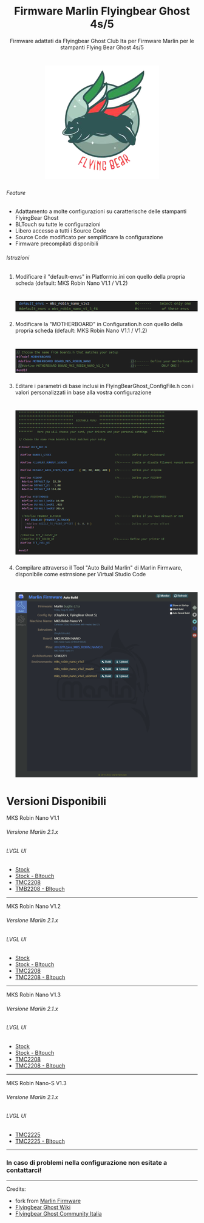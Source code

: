 <h1 align="center">Firmware Marlin Flyingbear Ghost 4s/5</h1>

<p align="center">Firmware adattati da Flyingbear Ghost Club Ita per Firmware Marlin per le stampanti Flying Bear Ghost 4s/5</p>


<h1 align="center"><img src = Image/fbghostitaLogo.png /></h1>

###### Feature

- Adattamento a molte configurazioni su caratterische delle stampanti FlyingBear Ghost
- BLTouch su tutte le configurazioni
- Libero accesso a tutti i Source Code
- Source Code modificato per semplificare la configurazione
- Firmware precompilati disponibili

###### Istruzioni

1) Modificare il "default-envs" in Platformio.ini con quello della propria scheda (default: MKS Robin Nano V1.1 / V1.2)
   <h1 align="left"><img src = Image/default-envs.png /></h1>
3) Modificare la "MOTHERBOARD" in Configuration.h con quello della propria scheda (default: MKS Robin Nano V1.1 / V1.2)
   <h1 align="left"><img src = Image/motherboard.png /></h1>
4) Editare i parametri di base inclusi in FlyingBearGhost_ConfigFile.h con i valori personalizzati in base alla vostra configurazione
   <h1 align="left"><img src = Image/config-file.png /></h1>
5) Compilare attraverso il Tool "Auto Build Marlin" di Marlin Firmware, disponibile come estrnsione per Virtual Studio Code
   <h1 align="left"><img src = Image/autobuildmarlin.png /></h1>

# Versioni Disponibili
MKS Robin Nano V1.1
###### Versione Marlin 2.1.x
###### LVGL UI
- [Stock](https://github.com/flyingbear-club-ita/flyingbear_ghost_marlin/tree/main/Firmware/MKS%20Robin%20Nano%201.1/STOCK)
- [Stock - Bltouch](https://github.com/flyingbear-club-ita/flyingbear_ghost_marlin/tree/main/Firmware/MKS%20Robin%20Nano%201.1/STOCK%20-%20BLTOUCH)
- [TMC2208](https://github.com/flyingbear-club-ita/flyingbear_ghost_marlin/tree/main/Firmware/MKS%20Robin%20Nano%201.1/TMC2208)
- [TMB2208 - Bltouch](https://github.com/flyingbear-club-ita/flyingbear_ghost_marlin/tree/main/Firmware/MKS%20Robin%20Nano%201.1/TMC2208%20-%20BLTOUCH)
---
MKS Robin Nano V1.2
###### Versione Marlin 2.1.x
###### LVGL UI
- [Stock](https://github.com/flyingbear-club-ita/flyingbear_ghost_marlin/tree/main/Firmware/MKS%20Robin%20Nano%201.2/STOCK)
- [Stock - Bltouch](https://github.com/flyingbear-club-ita/flyingbear_ghost_marlin/tree/main/Firmware/MKS%20Robin%20Nano%201.2/STOCK%20-%20BLTOUCH)
- [TMC2208](https://github.com/flyingbear-club-ita/flyingbear_ghost_marlin/tree/main/Firmware/MKS%20Robin%20Nano%201.2/TMC2208)
- [TMC2208 - Bltouch](https://github.com/flyingbear-club-ita/flyingbear_ghost_marlin/tree/main/Firmware/MKS%20Robin%20Nano%201.2/TMC2208%20-%20BLTOUCH)
---
MKS Robin Nano V1.3
###### Versione Marlin 2.1.x
###### LVGL UI
- [Stock](https://github.com/flyingbear-club-ita/flyingbear_ghost_marlin/tree/main/Firmware/MKS%20Robin%20Nano%201.3/STOCK)
- [Stock - Bltouch](https://github.com/flyingbear-club-ita/flyingbear_ghost_marlin/tree/main/Firmware/MKS%20Robin%20Nano%201.3/STOCK%20-%20BLTOUCH) 
- [TMC2208](https://github.com/flyingbear-club-ita/flyingbear_ghost_marlin/tree/main/Firmware/MKS%20Robin%20Nano%201.3/TMC2208)
- [TMC2208 - Bltouch](https://github.com/flyingbear-club-ita/flyingbear_ghost_marlin/tree/main/Firmware/MKS%20Robin%20Nano%201.3/TMC2208%20-%20BLTOUCH)
---
MKS Robin Nano-S V1.3
###### Versione Marlin 2.1.x
###### LVGL UI
- [TMC2225](https://github.com/flyingbear-club-ita/flyingbear_ghost_marlin/tree/main/Firmware/MKS%20Robin%20Nano-S%201.3/STOCK)
- [TMC2225 - Bltouch](https://github.com/flyingbear-club-ita/flyingbear_ghost_marlin/tree/main/Firmware/MKS%20Robin%20Nano-S%201.3/STOCK%20-%20BLTOUCH)

---

### In caso di problemi nella configurazione non esitate a contattarci!
---

Credits:
- fork from [Marlin Firmware](https://github.com/MarlinFirmware/Marlin)
- [Flyingbear Ghost Wiki](https://flyingbearghost.com)
- [Flyingbear Ghost Community Italia](https://discord.gg/p2gtrKm)
